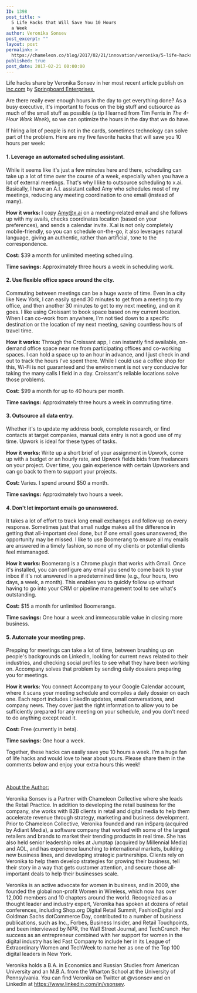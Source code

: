 ```yaml
---
ID: 1398
post_title: >
  5 Life Hacks that Will Save You 10 Hours
  a Week
author: Veronika Sonsev
post_excerpt: ""
layout: post
permalink: >
  https://chameleon.co/blog/2017/02/21/innovation/veronika/5-life-hacks-that-will-save-you-10-hours-a-week/
published: true
post_date: 2017-02-21 00:00:00
---
```

<div class="bodycopy">
<div class="article-body inc_editable" data-editable="true" data-editor-class="InlineText" data-label="Body" data-content-type="article" data-content-id="110364" data-fieldname="inc_clean_text">

Life hacks share by Veronika Sonsev in her most recent article publish on <a href="https://www.inc.com/springboard/five-life-hacks-that-will-save-you-10-hours-a-week.html">inc.com</a> by <a href="https://twitter.com/SpringboardEnt">Springboard Enterprises </a>

Are there really ever enough hours in the day to get everything done? As a busy executive, it's important to focus on the big stuff and outsource as much of the small stuff as possible (a tip I learned from Tim Ferris in <em>The 4-Hour Work Week</em>), so we can optimize the hours in the day that we do have.

If hiring a lot of people is not in the cards, sometimes technology can solve part of the problem. Here are my five favorite hacks that will save you 10 hours per week:
<h4><strong>1. Leverage an automated scheduling assistant.</strong></h4>
While it seems like it's just a few minutes here and there, scheduling can take up a lot of time over the course of a week, especially when you have a lot of external meetings. That's why I like to outsource scheduling to x.ai. Basically, I have an A.I. assistant called Amy who schedules most of my meetings, reducing any meeting coordination to one email (instead of many).

<strong>How it works: </strong>I copy Amy@x.ai on a meeting-related email and she follows up with my avails, checks coordinates location (based on your preferences), and sends a calendar invite. X.ai is not only completely mobile-friendly, so you can schedule on-the-go, it also leverages natural language, giving an authentic, rather than artificial, tone to the correspondence.

<strong>Cost: </strong>$39 a month for unlimited meeting scheduling.

<strong>Time savings: </strong>Approximately three hours a week in scheduling work.
<h4><strong>2. Use flexible office space around the city.</strong></h4>
Commuting between meetings can be a huge waste of time. Even in a city like New York, I can easily spend 30 minutes to get from a meeting to my office, and then another 30 minutes to get to my next meeting, and on it goes. I like using Croissant to book space based on my current location. When I can co-work from anywhere, I'm not tied down to a specific destination or the location of my next meeting, saving countless hours of travel time.

<strong>How it works:</strong> Through the Croissant app, I can instantly find available, on-demand office space near me from participating offices and co-working spaces. I can hold a space up to an hour in advance, and I just check in and out to track the hours I've spent there. While I could use a coffee shop for this, Wi-Fi is not guaranteed and the environment is not very conducive for taking the many calls I field in a day. Croissant's reliable locations solve those problems.

<strong>Cost:</strong> $99 a month for up to 40 hours per month.

<strong>Time savings:</strong> Approximately three hours a week in commuting time.
<h4><strong>3. Outsource all data entry.</strong></h4>
Whether it's to update my address book, complete research, or find contacts at target companies, manual data entry is not a good use of my time. Upwork is ideal for these types of tasks.

<strong>How it works: </strong>Write up a short brief of your assignment in Upwork, come up with a budget or an hourly rate, and Upwork fields bids from freelancers on your project. Over time, you gain experience with certain Upworkers and can go back to them to support your projects.

<strong>Cost: </strong>Varies. I spend around $50 a month.

<strong>Time savings:</strong> Approximately two hours a week.
<h4><strong>4. Don't let important emails go unanswered.</strong></h4>
It takes a lot of effort to track long email exchanges and follow up on every response. Sometimes just that small nudge makes all the difference in getting that all-important deal done, but if one email goes unanswered, the opportunity may be missed. I like to use Boomerang to ensure all my emails are answered in a timely fashion, so none of my clients or potential clients feel mismanaged.

<strong>How it works:</strong> Boomerang is a Chrome plugin that works with Gmail. Once it's installed, you can configure any email you send to come back to your inbox if it's not answered in a predetermined time (e.g., four hours, two days, a week, a month). This enables you to quickly follow up without having to go into your CRM or pipeline management tool to see what's outstanding.

<strong>Cost:</strong> $15 a month for unlimited Boomerangs.

<strong>Time savings:</strong> One hour a week and immeasurable value in closing more business.
<h4><strong>5. Automate your meeting prep.</strong></h4>
Prepping for meetings can take a lot of time, between brushing up on people's backgrounds on LinkedIn, looking for current news related to their industries, and checking social profiles to see what they have been working on. Accompany solves that problem by sending daily dossiers preparing you for meetings.

<strong>How it works:</strong> You connect Accompany to your Google Calendar account, where it scans your meeting schedule and compiles a daily dossier on each one. Each report includes LinkedIn updates, email conversations, and company news. They cover just the right information to allow you to be sufficiently prepared for any meeting on your schedule, and you don't need to do anything except read it.

<strong>Cost:</strong> Free (currently in beta).

<strong>Time savings: </strong>One hour a week.

Together, these hacks can easily save you 10 hours a week. I'm a huge fan of life hacks and would love to hear about yours. Please share them in the comments below and enjoy your extra hours this week!

</div>
</div>
&nbsp;

<span style="text-decoration: underline;"><span style="font-weight: 400;">About the Author:</span></span>

Veronika Sonsev is a Partner with Chameleon Collective where she leads the Retail Practice. In addition to developing the retail business for the company, she works with B2B clients in retail and digital media to help them accelerate revenue through strategy, marketing and business development. Prior to Chameleon Collective, Veronika founded and ran inSparq (acquired by Adiant Media), a software company that worked with some of the largest retailers and brands to market their trending products in real time. She has also held senior leadership roles at Jumptap (acquired by Millennial Media) and AOL, and has experience launching to international markets, building new business lines, and developing strategic partnerships. Clients rely on Veronika to help them develop strategies for growing their business, tell their story in a way that gets customer attention, and secure those all-important deals to help their businesses scale.

Veronika is an active advocate for women in business, and in 2009, she founded the global non-profit Women in Wireless, which now has over 12,000 members and 10 chapters around the world. Recognized as a thought leader and industry expert, Veronika has spoken at dozens of retail conferences, including Shop.org Digital Retail Summit, FashionDigital and Goldman Sachs dotCommerce Day, contributed to a number of business publications, such as Inc., Forbes, Business Insider, and Retail Touchpoints, and been interviewed by NPR, the Wall Street Journal, and TechCrunch. Her success as an entrepreneur combined with her support for women in the digital industry has led Fast Company to include her in its League of Extraordinary Women and TechWeek to name her as one of the Top 100 digital leaders in New York.

Veronika holds a B.A. in Economics and Russian Studies from American University and an M.B.A. from the Wharton School at the University of Pennsylvania. You can find Veronika on Twitter at @vsonsev and on LinkedIn at <a href="https://www.linkedin.com/in/vsonsev">https://www.linkedin.com/in/vsonsev</a>.